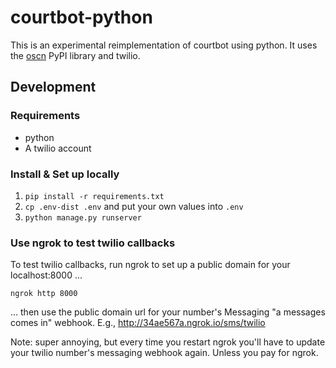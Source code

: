# courtbot-python
This is an experimental reimplementation of courtbot using python. It uses the
[oscn](https://pypi.org/project/oscn/) PyPI library and twilio.

## Development
### Requirements
* python
* A twilio account

### Install & Set up locally
1. `pip install -r requirements.txt`
2. `cp .env-dist .env` and put your own values into `.env`
3. `python manage.py runserver`

### Use ngrok to test twilio callbacks
To test twilio callbacks, run ngrok to set up a public domain for your
localhost:8000 ...

`ngrok http 8000`

... then use the public domain url for your number's Messaging "a messages
comes in" webhook. E.g., http://34ae567a.ngrok.io/sms/twilio

Note: super annoying, but every time you restart ngrok you'll have to update
your twilio number's messaging webhook again. Unless you pay for ngrok.

